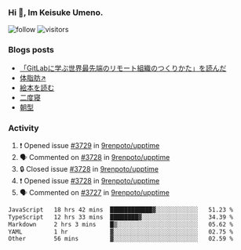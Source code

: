 ### Hi 👋, Im Keisuke Umeno.

<!--
**9renpoto/9renpoto** is a ✨ _special_ ✨ repository because its `README.md` (this file) appears on your GitHub profile.

Here are some ideas to get you started:

- 🔭 I’m currently working on ...
- 🌱 I’m currently learning ...
- 👯 I’m looking to collaborate on ...
- 🤔 I’m looking for help with ...
- 💬 Ask me about ...
- 📫 How to reach me: ...
- 😄 Pronouns: ...
- ⚡ Fun fact: ...
-->

![follow](https://img.shields.io/github/followers/9renpoto?label=Follow&style=social)
![visitors](https://komarev.com/ghpvc/?username=9renpoto&label=Profile%20views&color=0e75b6&style=flat)

### Blogs posts

<!-- BLOG-POST-LIST:START -->
- [「GitLabに学ぶ世界最先端のリモート組織のつくりかた」を読んだ](https://9renpoto.win/entry/2024/09/10/remote_organization)
- [体脂肪↗](https://9renpoto.win/entry/2024/08/12/gaining_fat)
- [絵本を読む](https://9renpoto.win/entry/2024/07/26/picture_book)
- [二度寝](https://9renpoto.win/entry/2024/07/18/going_back_to_sleep)
- [朝型](https://9renpoto.win/entry/2024/05/29/im-an-early)
<!-- BLOG-POST-LIST:END -->

### Activity

<!--START_SECTION:activity-->
1. ❗ Opened issue [#3729](https://github.com/9renpoto/upptime/issues/3729) in [9renpoto/upptime](https://github.com/9renpoto/upptime)
2. 🗣 Commented on [#3728](https://github.com/9renpoto/upptime/issues/3728#issuecomment-2422966163) in [9renpoto/upptime](https://github.com/9renpoto/upptime)
3. 🔒 Closed issue [#3728](https://github.com/9renpoto/upptime/issues/3728) in [9renpoto/upptime](https://github.com/9renpoto/upptime)
4. ❗ Opened issue [#3728](https://github.com/9renpoto/upptime/issues/3728) in [9renpoto/upptime](https://github.com/9renpoto/upptime)
5. 🗣 Commented on [#3727](https://github.com/9renpoto/upptime/issues/3727#issuecomment-2422943352) in [9renpoto/upptime](https://github.com/9renpoto/upptime)
<!--END_SECTION:activity-->

<!--START_SECTION:waka-->

```txt
JavaScript   18 hrs 42 mins  ████████████▓░░░░░░░░░░░░   51.23 %
TypeScript   12 hrs 33 mins  ████████▓░░░░░░░░░░░░░░░░   34.39 %
Markdown     2 hrs 3 mins    █▒░░░░░░░░░░░░░░░░░░░░░░░   05.62 %
YAML         1 hr            ▓░░░░░░░░░░░░░░░░░░░░░░░░   02.75 %
Other        56 mins         ▓░░░░░░░░░░░░░░░░░░░░░░░░   02.59 %
```

<!--END_SECTION:waka-->

